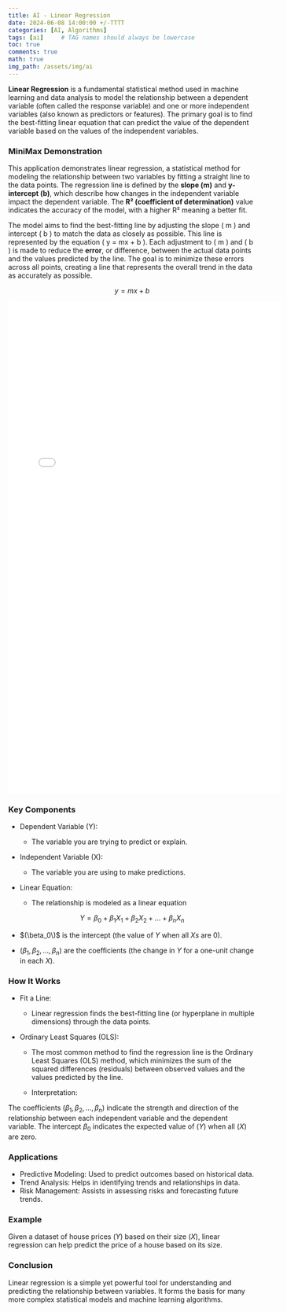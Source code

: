 ```yaml
---
title: AI - Linear Regression
date: 2024-06-08 14:00:00 +/-TTTT
categories: [AI, Algorithms]
tags: [ai]     # TAG names should always be lowercase
toc: true
comments: true
math: true
img_path: /assets/img/ai
---
```

**Linear Regression** is a fundamental statistical method used in machine learning and data analysis to model the relationship between a dependent variable (often called the response variable) and one or more independent variables (also known as predictors or features). The primary goal is to find the best-fitting linear equation that can predict the value of the dependent variable based on the values of the independent variables.

### MiniMax Demonstration ###
This application demonstrates linear regression, a statistical method for modeling the relationship between two variables by fitting a straight line to the data points. The regression line is defined by the **slope (m)** and **y-intercept (b)**, which describe how changes in the independent variable impact the dependent variable. The **R² (coefficient of determination)** value indicates the accuracy of the model, with a higher R² meaning a better fit.

The model aims to find the best-fitting line by adjusting the slope \( m \) and intercept \( b \) to match the data as closely as possible. This line is represented by the equation \( y = mx + b \). Each adjustment to \( m \) and \( b \) is made to reduce the **error**, or difference, between the actual data points and the values predicted by the line. The goal is to minimize these errors across all points, creating a line that represents the overall trend in the data as accurately as possible.

$$
y = mx + b
$$

<div style="text-align: center;">
<iframe src="{{ site.baseurl }}/assets/pages/ai-linear-regression.html" width="110%" height="1000px" frameborder="0">
    Your browser does not support iframes.
</iframe>
</div>

### Key Components
+ Dependent Variable (Y):
  + The variable you are trying to predict or explain.

+ Independent Variable (X):
  + The variable you are using to make predictions.

+ Linear Equation:
  + The relationship is modeled as a linear equation

$$
Y = \beta_0 + \beta_1 X_1 + \beta_2 X_2 + \ldots + \beta_n X_n
$$

  + $(\beta_0\)$ is the intercept (the value of $Y$ when all $Xs$ are 0).

+ $(\beta_1, \beta_2, \ldots, \beta_n)$ are the coefficients (the change in $Y$ for a one-unit change in each $X$).



### How It Works
+ Fit a Line:

  + Linear regression finds the best-fitting line (or hyperplane in multiple dimensions) through the data points.

+ Ordinary Least Squares (OLS):

  + The most common method to find the regression line is the Ordinary Least Squares (OLS) method, which minimizes the sum of the squared differences (residuals) between observed values and the values predicted by the line.
  
  + Interpretation:

The coefficients $(\beta_1, \beta_2, \ldots, \beta_n)$ indicate the strength and direction of the relationship between each independent variable and the dependent variable.
The intercept $\beta_0$ indicates the expected value of $(Y)$ when all $(X)$ are zero.

### Applications
+ Predictive Modeling: Used to predict outcomes based on historical data.
+ Trend Analysis: Helps in identifying trends and relationships in data.
+ Risk Management: Assists in assessing risks and forecasting future trends.

### Example
Given a dataset of house prices $(Y)$ based on their size $(X)$, linear regression can help predict the price of a house based on its size.

### Conclusion
Linear regression is a simple yet powerful tool for understanding and predicting the relationship between variables. It forms the basis for many more complex statistical models and machine learning algorithms.


